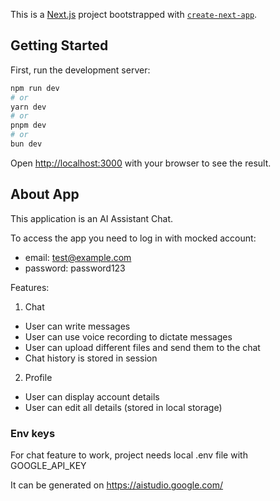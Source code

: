 This is a [Next.js](https://nextjs.org) project bootstrapped with [`create-next-app`](https://nextjs.org/docs/app/api-reference/cli/create-next-app).

## Getting Started

First, run the development server:

```bash
npm run dev
# or
yarn dev
# or
pnpm dev
# or
bun dev
```

Open [http://localhost:3000](http://localhost:3000) with your browser to see the result.

## About App

This application is an AI Assistant Chat.

To access the app you need to log in with mocked account:

- email: test@example.com
- password: password123

Features:

1. Chat

- User can write messages
- User can use voice recording to dictate messages
- User can upload different files and send them to the chat
- Chat history is stored in session

2. Profile

- User can display account details
- User can edit all details (stored in local storage)

### Env keys

For chat feature to work, project needs local .env file with GOOGLE_API_KEY

It can be generated on https://aistudio.google.com/
